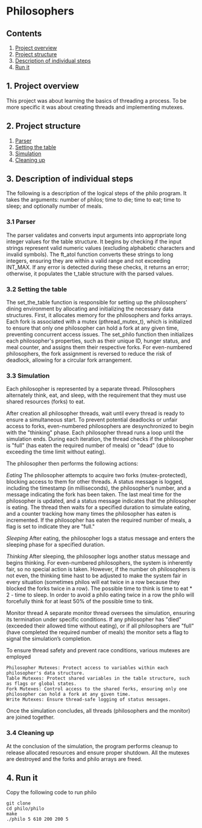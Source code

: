 # Philosophers

## Contents

1. [Project overview](#1-Project-overview)
2. [Project structure](#2-Project-structure)
3. [Description of individual steps](#3-Description-of-individual-steps)
4. [Run it](#4-Run-it)

## 1. Project overview
This project was about learning the basics of threading a process. To be more specific it was about creating threads and implementing mutexes.

## 2. Project structure

1.  [Parser](#31-Parser)
2.  [Setting the table](#32-Setting-the-table)
3.  [Simulation](#33-Simulation)
4.  [Cleaning up](##34-Cleaning-up)

## 3. Description of individual steps

The following is a description of the logical steps of the philo program. It takes the arguments: number of philos; time to die; time to eat; time to sleep; and optionally number of meals.

### 3.1 Parser

The parser validates and converts input arguments into appropriate long integer values for the table structure. It begins by checking if the input strings represent valid numeric values (excluding alphabetic characters and invalid symbols). The ft_atol function converts these strings to long integers, ensuring they are within a valid range and not exceeding INT_MAX. If any error is detected during these checks, it returns an error; otherwise, it populates the t_table structure with the parsed values.

### 3.2 Setting the table

The set_the_table function is responsible for setting up the philosophers' dining environment by allocating and initializing the necessary data structures. First, it allocates memory for the philosophers and forks arrays. Each fork is associated with a mutex (pthread_mutex_t), which is initialized to ensure that only one philosopher can hold a fork at any given time, preventing concurrent access issues. The set_philo function then initializes each philosopher's properties, such as their unique ID, hunger status, and meal counter, and assigns them their respective forks. For even-numbered philosophers, the fork assignment is reversed to reduce the risk of deadlock, allowing for a circular fork arrangement.

### 3.3 Simulation

Each philosopher is represented by a separate thread. Philosophers alternately think, eat, and sleep, with the requirement that they must use shared resources (forks) to eat.

After creation all philosopher threads, wait until every thread is ready to ensure a simultaneous start. To prevent potential deadlocks or unfair access to forks, even-numbered philosophers are desynchronized to begin with the "thinking" phase. Each philosopher thread runs a loop until the simulation ends. During each iteration, the thread checks if the philosopher is "full" (has eaten the required number of meals) or "dead" (due to exceeding the time limit without eating).

The philosopher then performs the following actions:

*Eating*
The philosopher attempts to acquire two forks (mutex-protected), blocking access to them for other threads. A status message is logged, including the timestamp (in milliseconds), the philosopher’s number, and a message indicating the fork has been taken. The last meal time for the philosopher is updated, and a status message indicates that the philosopher is eating. The thread then waits for a specified duration to simulate eating, and a counter tracking how many times the philosopher has eaten is incremented. If the philosopher has eaten the required number of meals, a flag is set to indicate they are "full."

*Sleeping*
After eating, the philosopher logs a status message and enters the sleeping phase for a specified duration.

*Thinking*
After sleeping, the philosopher logs another status message and begins thinking.
For even-numbered philosophers, the system is inherently fair, so no special action is taken. However, if the number oh philosophers is not even, the thinking time hast to be adjusted to make the system fair in every situation (sometimes philos will eat twice in a row because they blocked the forks twice in a row). The possible time to think is time to eat * 2 - time to sleep. In order to avoid a philo eating twice in a row the philo will forcefully think for at least 50% of the possible time to tink.

Monitor thread
A separate monitor thread oversees the simulation, ensuring its termination under specific conditions. If any philosopher has "died" (exceeded their allowed time without eating), or
if all philosophers are "full" (have completed the required number of meals) the monitor sets a flag to signal the simulation’s completion.
    
To ensure thread safety and prevent race conditions, various mutexes are employed

    Philosopher Mutexes: Protect access to variables within each philosopher's data structure.
    Table Mutexes: Protect shared variables in the table structure, such as flags or global states.
    Fork Mutexes: Control access to the shared forks, ensuring only one philosopher can hold a fork at any given time.
    Write Mutexes: Ensure thread-safe logging of status messages.

Once the simulation concludes, all threads (philosophers and the monitor) are joined together.

### 3.4 Cleaning up

At the conclusion of the simulation, the program performs cleanup to release allocated resources and ensure proper shutdown. All the mutexes are destroyed and the forks and philo arrays are freed.

## 4. Run it

Copy the following code to run philo 

```
git clone 
cd philo/philo
make
./philo 5 610 200 200 5
```
